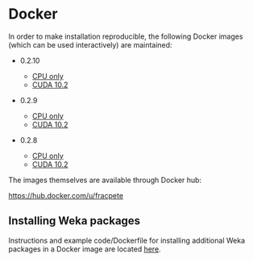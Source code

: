# Docker

In order to make installation reproducible, the following Docker images 
(which can be used interactively) are maintained:

* 0.2.10
  
  * [CPU only](0.2.10_cpu)
  * [CUDA 10.2](0.2.10_cuda10.2)

* 0.2.9
  
  * [CPU only](0.2.9_cpu)
  * [CUDA 10.2](0.2.9_cuda10.2)

* 0.2.8
  
  * [CPU only](0.2.8_cpu)
  * [CUDA 10.2](0.2.8_cuda10.2)

The images themselves are available through Docker hub:

https://hub.docker.com/u/fracpete


## Installing Weka packages

Instructions and example code/Dockerfile for installing additional Weka packages in a 
Docker image are located [here](packages).
